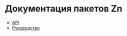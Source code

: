 # Документация пакетов Zn

* [API](https://zncommunity.github.io/api)
* [Руководство](https://github.com/zndoc/rails)
